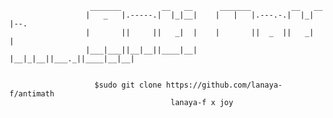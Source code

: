                       _______         __   __      _______         __   __     
                     |   _   |.-----.|  |_|__|    |   |   |.---.-.|  |_|  |--.
                     |       ||     ||   _|  |    |       ||  _  ||   _|     |
                     |___|___||__|__||____|__|    |__|_|__||___._||____|__|__|
                                                                                                   
                                                                                                   
                       $sudo git clone https://github.com/lanaya-f/antimath
                                        lanaya-f x joy

